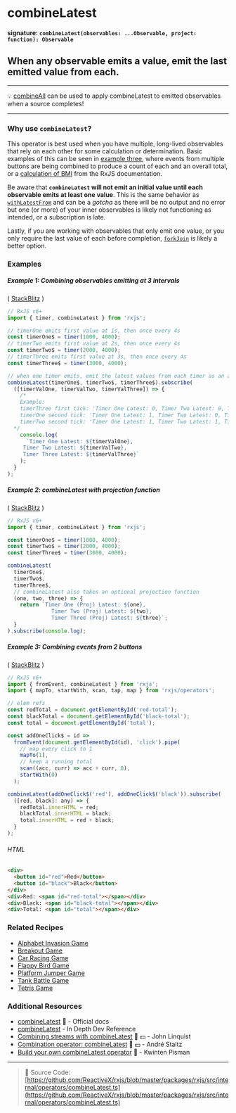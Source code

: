 # combineLatest

#### signature: `combineLatest(observables: ...Observable, project: function): Observable`

## When any observable emits a value, emit the last emitted value from each.

---

💡 [combineAll](combineall.md) can be used to apply combineLatest to emitted
observables when a source completes!

---

### Why use `combineLatest`?

This operator is best used when you have multiple, long-lived observables that
rely on each other for some calculation or determination. Basic examples of this
can be seen in [example three](#example-3-combining-events-from-2-buttons),
where events from multiple buttons are being combined to produce a count of each
and an overall total, or a
[calculation of BMI](http://reactivex.io/rxjs/class/es6/Observable.js~Observable.html#instance-method-combineLatest)
from the RxJS documentation.

Be aware that **`combineLatest` will not emit an initial value until each
observable emits at least one value**. This is the same behavior as
[`withLatestFrom`](withlatestfrom.md) and can be a _gotcha_ as there will be no
output and no error but one (or more) of your inner observables is likely not
functioning as intended, or a subscription is late.

Lastly, if you are working with observables that only emit one value, or you
only require the last value of each before completion, [`forkJoin`](forkjoin.md)
is likely a better option.



### Examples

##### Example 1: Combining observables emitting at 3 intervals

(
[StackBlitz](https://stackblitz.com/edit/typescript-vadvm2?file=index.ts&devtoolsheight=100)
)

```js
// RxJS v6+
import { timer, combineLatest } from 'rxjs';

// timerOne emits first value at 1s, then once every 4s
const timerOne$ = timer(1000, 4000);
// timerTwo emits first value at 2s, then once every 4s
const timerTwo$ = timer(2000, 4000);
// timerThree emits first value at 3s, then once every 4s
const timerThree$ = timer(3000, 4000);

// when one timer emits, emit the latest values from each timer as an array
combineLatest(timerOne$, timerTwo$, timerThree$).subscribe(
  ([timerValOne, timerValTwo, timerValThree]) => {
    /*
  	Example:
    timerThree first tick: 'Timer One Latest: 0, Timer Two Latest: 0, Timer Three Latest: 0
    timerOne second tick: 'Timer One Latest: 1, Timer Two Latest: 0, Timer Three Latest: 0
    timerTwo second tick: 'Timer One Latest: 1, Timer Two Latest: 1, Timer Three Latest: 0
  */
    console.log(
      `Timer One Latest: ${timerValOne},
     Timer Two Latest: ${timerValTwo},
     Timer Three Latest: ${timerValThree}`
    );
  }
);
```

##### Example 2: combineLatest with projection function

(
[StackBlitz](https://stackblitz.com/edit/typescript-prtbvd?file=index.ts&devtoolsheight=100)
)

```js
// RxJS v6+
import { timer, combineLatest } from 'rxjs';

const timerOne$ = timer(1000, 4000);
const timerTwo$ = timer(2000, 4000);
const timerThree$ = timer(3000, 4000);

combineLatest(
  timerOne$,
  timerTwo$,
  timerThree$,
  // combineLatest also takes an optional projection function
  (one, two, three) => {
    return `Timer One (Proj) Latest: ${one}, 
              Timer Two (Proj) Latest: ${two}, 
              Timer Three (Proj) Latest: ${three}`;
  }
).subscribe(console.log);
```

##### Example 3: Combining events from 2 buttons

(
[StackBlitz](https://stackblitz.com/edit/typescript-ihcxud?file=index.ts&devtoolsheight=50)
)

```js
// RxJS v6+
import { fromEvent, combineLatest } from 'rxjs';
import { mapTo, startWith, scan, tap, map } from 'rxjs/operators';

// elem refs
const redTotal = document.getElementById('red-total');
const blackTotal = document.getElementById('black-total');
const total = document.getElementById('total');

const addOneClick$ = id =>
  fromEvent(document.getElementById(id), 'click').pipe(
    // map every click to 1
    mapTo(1),
    // keep a running total
    scan((acc, curr) => acc + curr, 0),
    startWith(0)
  );

combineLatest(addOneClick$('red'), addOneClick$('black')).subscribe(
  ([red, black]: any) => {
    redTotal.innerHTML = red;
    blackTotal.innerHTML = black;
    total.innerHTML = red + black;
  }
);
```

###### HTML

```html
<div>
  <button id="red">Red</button>
  <button id="black">Black</button>
</div>
<div>Red: <span id="red-total"></span></div>
<div>Black: <span id="black-total"></span></div>
<div>Total: <span id="total"></span></div>
```

### Related Recipes

- [Alphabet Invasion Game](../../recipes/alphabet-invasion-game.md)
- [Breakout Game](../../recipes/breakout-game.md)
- [Car Racing Game](../../recipes/car-racing-game.md)
- [Flappy Bird Game](../../recipes/flappy-bird-game.md)
- [Platform Jumper Game](../../recipes/platform-jumper-game.md)
- [Tank Battle Game](../../recipes/tank-battle-game.md)
- [Tetris Game](../../recipes/tetris-game.md)

### Additional Resources

- [combineLatest](https://rxjs.dev/api/index/function/combineLatest) 📰 -
  Official docs
- [combineLatest](https://indepth.dev/reference/rxjs/operators/combine-latest) - In Depth Dev Reference
- [Combining streams with combineLatest](https://egghead.io/lessons/rxjs-combining-streams-with-combinelatest?course=step-by-step-async-javascript-with-rxjs)
  🎥 💵 - John Linquist
- [Combination operator: combineLatest](https://egghead.io/lessons/rxjs-combination-operator-combinelatest?course=rxjs-beyond-the-basics-operators-in-depth)
  🎥 💵 - André Staltz
- [Build your own combineLatest operator](https://blog.strongbrew.io/build-the-operators-from-rxjs-from-scratch/?lectureId=combineLatest#app)
  🎥 - Kwinten Pisman

---

> 📁 Source Code:
> [https://github.com/ReactiveX/rxjs/blob/master/packages/rxjs/src/internal/operators/combineLatest.ts](https://github.com/ReactiveX/rxjs/blob/master/packages/rxjs/src/internal/operators/combineLatest.ts)
